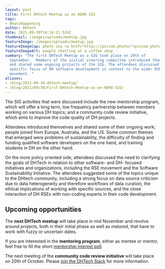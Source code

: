 ```yaml
---
layout: post
title: First DHtech Meetup as an ADHO SIG
tags:
- WhatsHappening
author: DHtech
date: 2021-09-30T14:14:11.524Z
thumbnail: /images/uploads/meetup.jpg
featureImage: /images/uploads/meetup.jpg
featureImageCap: photo via <a href="https://picsum.photos">picsum photos</a>
featureImageAlt: people chatting at a coffee shop
summary: "The first DHTech Meetup as a SIG took place on 29th of
  September.  Members of the initial steering committee introduced themselves
  and shared some ongoing projects of the SIG. The attendees discussed the
  specific focus of DH software development in context to the wider RSE
  movement. "
aliases:
- /blog/2021-09-30-dhtech-meetup/
- /blog/2021/09/30/First-DHtech-Meetup-as-an-ADHO-SIG/
---
```

The SIG activities that were discussed include the new mentorship program, which will offer a long term, low frequency partnership between members working on various DH topics; and a community code review initiative, which aims to improve the code quality of DH projects. 

Attendees introduced themselves and shared some of their ongoing work; people joined from Europe, Australia, and the US. Some common themes that emerged were problems of sustainability, the difficulty  of finding and funding qualified software developers on the one hand, and training students in DH on the other hand.

On the more policy oriented side, attendees discussed the need to clarifying the goals of DHTech in relation to other software- and DH- focused initiatives and organizations, including the RSE movement and the Software Sustainability Initiative. The attendees suggested some of the topics unique to the DHtech  community, including a strong focus on data source criticism due to data heterogeneity and therefore workflows of data curation, the ethical implications of working with specific sources, and the close interaction of DH RSEs with non-coding experts in their code development.

## Upcoming opportunities

The **next DHTech meetup** will take place in mid November and revolve around projects, both in their initial phase as well as matured, that have to work with fuzzy or uncertain dates. 

If you are interested in the **mentoring program**, either as mentee or mentor, feel free to fill the short [mentorship interest poll](https://forms.gle/ZG3QpEo2QU4XvCYu5). 

The next meeting of the **community code review initiative** will take place on 20th of October. Please [join the DHTech Slack](https://dh-tech.github.io/join/#/) for more information.

